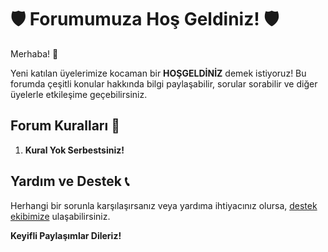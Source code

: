 # 🛡️ Forumumuza Hoş Geldiniz! 🛡️

Merhaba! 👋

Yeni katılan üyelerimize kocaman bir **HOŞGELDİNİZ** demek istiyoruz! Bu forumda çeşitli konular hakkında bilgi paylaşabilir, sorular sorabilir ve diğer üyelerle etkileşime geçebilirsiniz.

## Forum Kuralları 📜

1. **Kural Yok Serbestsiniz!**

## Yardım ve Destek 📞

Herhangi bir sorunla karşılaşırsanız veya yardıma ihtiyacınız olursa, [destek ekibimize](mailto:oyuncunettv@yandex.com) ulaşabilirsiniz.

**Keyifli Paylaşımlar Dileriz!**
